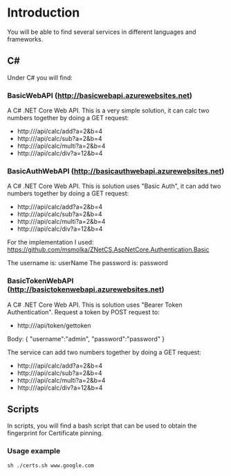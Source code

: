 # Introduction
You will be able to find several services in different languages and frameworks.

## C#
Under C# you will find:

### BasicWebAPI (http://basicwebapi.azurewebsites.net)
A C# .NET Core Web API. This is a very simple solution, it can calc two numbers together by doing a GET request: 
* http://<path>/api/calc/add?a=2&b=4
* http://<path>/api/calc/sub?a=2&b=4
* http://<path>/api/calc/multi?a=2&b=4
* http://<path>/api/calc/div?a=12&b=4



### BasicAuthWebAPI (http://basicauthwebapi.azurewebsites.net)
A C# .NET Core Web API. This is solution uses "Basic Auth", it can add two numbers together by doing a GET request: 
* http://<path>/api/calc/add?a=2&b=4
* http://<path>/api/calc/sub?a=2&b=4
* http://<path>/api/calc/multi?a=2&b=4
* http://<path>/api/calc/div?a=12&b=4

For the implementation I used: https://github.com/msmolka/ZNetCS.AspNetCore.Authentication.Basic

The username is: userName
The password is: password


### BasicTokenWebAPI (http://basictokenwebapi.azurewebsites.net)
A C# .NET Core Web API. This is solution uses "Bearer Token Authentication". Request a token by POST request to:
* http://<path>/api/token/gettoken

Body:
{
	"username":"admin",
	"password":"password"
}

The service can add two numbers together by doing a GET request: 
* http://<path>/api/calc/add?a=2&b=4
* http://<path>/api/calc/sub?a=2&b=4
* http://<path>/api/calc/multi?a=2&b=4
* http://<path>/api/calc/div?a=12&b=4

## Scripts
In scripts, you will find a bash script that can be used to obtain the fingerprint for Certificate pinning.

### Usage example
```
sh ./certs.sh www.google.com
```
